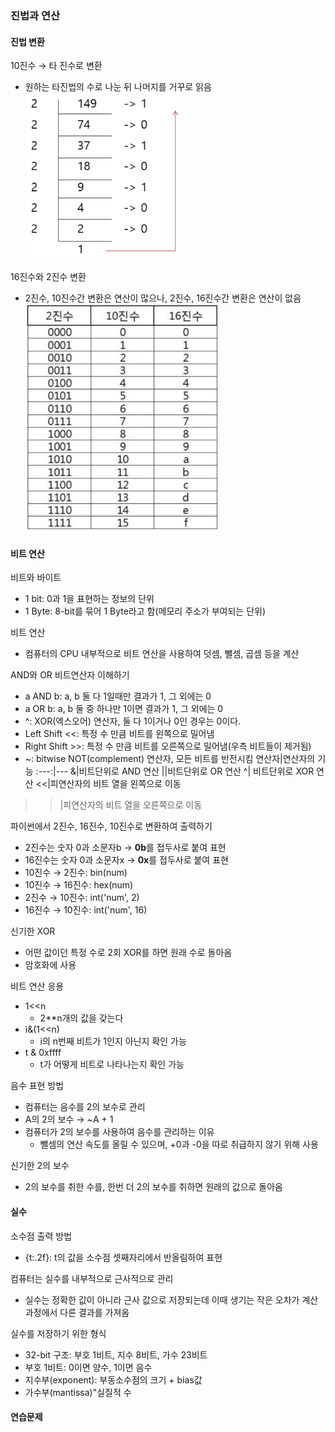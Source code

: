 ### 진법과 연산
#### 진법 변환
10진수 → 타 진수로 변환
- 원하는 타진법의 수로 나눈 뒤 나머지를 거꾸로 읽음
![진법 변환](진법변환.png)

16진수와 2진수 변환
- 2진수, 10진수간 변환은 연산이 많으나, 2진수, 16진수간 변환은 연산이 없음
![진법 변환 표](진법변환표.png)

#### 비트 연산
비트와 바이트
- 1 bit: 0과 1을 표현하는 정보의 단위
- 1 Byte: 8-bit를 묶어 1 Byte라고 함(메모리 주소가 부여되는 단위)

비트 연산
- 컴퓨터의 CPU 내부적으로 비트 연산을 사용하여 덧셈, 뺄셈, 곱셈 등을 계산

AND와 OR 비트연산자 이해하기
- a AND b: a, b 둘 다 1일때만 결과가 1, 그 외에는 0
- a OR b: a, b 둘 중 하나만 1이면 결과가 1, 그 외에는 0
- ^: XOR(엑스오어) 연산자, 둘 다 1이거나 0인 경우는 0이다.
- Left Shift <<: 특정 수 만큼 비트를 왼쪽으로 밀어냄
- Right Shift >>: 특정 수 만큼 비트를 오른쪽으로 밀어냄(우측 비트들이 제거됨)
- ~: bitwise NOT(complement) 연산자, 모든 비트를 반전시킴
연산자|연산자의 기능
:---:|---
&|비트단위로 AND 연산
\||비트단위로 OR 연산
^| 비트단위로 XOR 연산
<<|피연산자의 비트 열을 왼쪽으로 이동
>>|피연산자의 비트 열을 오른쪽으로 이동

파이썬에서 2진수, 16진수, 10진수로 변환하여 출력하기
- 2진수는 숫자 0과 소문자b → **0b**를 접두사로 붙여 표현
- 16진수는 숫자 0과 소문자x → **0x**를 접두사로 붙여 표현
- 10진수 → 2진수: bin(num)
- 10진수 → 16진수: hex(num)
- 2진수 → 10진수: int('num', 2)
- 16진수 → 10진수: int('num', 16)

신기한 XOR
- 어떤 값이던 특정 수로 2회 XOR를 하면 원래 수로 돌아옴
- 암호화에 사용

비트 연산 응용
- 1<<n
  - 2**n개의 값을 갖는다
- i&(1<<n)
  - i의 n번째 비트가 1인지 아닌지 확인 가능
- t & 0xffff
  - t가 어떻게 비트로 나타나는지 확인 가능

음수 표현 방법
- 컴퓨터는 음수를 2의 보수로 관리
- A의 2의 보수 → ~A + 1
- 컴퓨터가 2의 보수를 사용하여 음수를 관리하는 이유
  - 뺄셈의 연산 속도를 올릴 수 있으며, +0과 -0을 따로 취급하지 않기 위해 사용

신기한 2의 보수
- 2의 보수를 취한 수를, 한번 더 2의 보수를 취하면 원래의 값으로 돌아옴

#### 실수
소수점 출력 방법
- {t:.2f}: t의 값을 소수점 셋째자리에서 반올림하여 표현

컴퓨터는 실수를 내부적으로 근사적으로 관리
- 실수는 정확한 값이 아니라 근사 값으로 저장되는데 이때 생기는 작은 오차가 계산 과정에서 다른 결과를 가져옴

실수를 저장하기 위한 형식
  - 32-bit 구조: 부호 1비트, 지수 8비트, 가수 23비트
  - 부호 1비트: 0이면 양수, 1이면 음수
  - 지수부(exponent): 부동소수점의 크기 + bias값
  - 가수부(mantissa)"실질적 수

#### 연습문제
